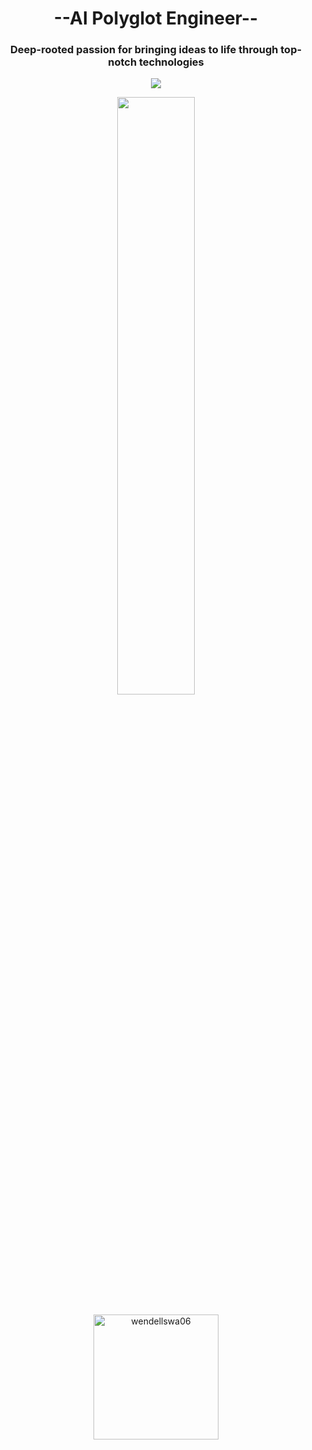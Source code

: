 <h1 align="center">--AI Polyglot Engineer--</h1>
<h3 align="center">
    Deep-rooted passion for bringing ideas to life through top-notch technologies
</h3>

<p align="center">
<img src="https://readme-typing-svg.herokuapp.com?font=Architects+Daughter&center=true&vCenter=true&duration=2000&color=%5338C2FF&size=60&height=300&width=800&lines=Full+Stack+Engineer;Polyglot+Programmer;Committed+TeamPlayer;10+Years+Experience">
</p>


<div align="center">
    <img width="49.5%" src="https://github-readme-streak-stats.herokuapp.com/?user=wendellswa06&theme=blueberry&hide_border=true" />
</div>

<br/>
<div align="center">
 <img src="https://github-readme-stats.vercel.app/api/top-langs?username=wendellswa06&langs_count=10&show_icons=true&locale=en&layout=compact&theme=algolia" alt="wendellswa06" height="200px"/>
</div>	
  <br/>
